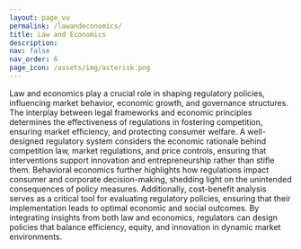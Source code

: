 ```yaml
---
layout: page_vu
permalink: /lawandeconomics/
title: Law and Economics
description:
nav: false
nav_order: 6
page_icon: /assets/img/asterisk.png
---
```


Law and economics play a crucial role in shaping regulatory policies, influencing market behavior, economic growth, and governance structures. The interplay between legal frameworks and economic principles determines the effectiveness of regulations in fostering competition, ensuring market efficiency, and protecting consumer welfare. A well-designed regulatory system considers the economic rationale behind competition law, market regulations, and price controls, ensuring that interventions support innovation and entrepreneurship rather than stifle them. Behavioral economics further highlights how regulations impact consumer and corporate decision-making, shedding light on the unintended consequences of policy measures. Additionally, cost-benefit analysis serves as a critical tool for evaluating regulatory policies, ensuring that their implementation leads to optimal economic and social outcomes. By integrating insights from both law and economics, regulators can design policies that balance efficiency, equity, and innovation in dynamic market environments.
